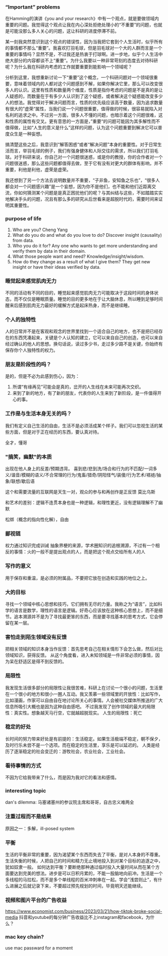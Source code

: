 ### “Important” problems
在Hamming的演讲《you and your research》中有一个观点，就是要做领域内重要的问题。我觉得这个观点让我在内心深处拒绝处理小的“不重要”的问题，也就是可能没那么多人关心的问题，这让科研的进度停滞不前。

某一刻我突然意识到这个观点的错误性，因为当我把它套到个人生活时，似乎所有的事情都不那么“重要”。我喜欢打羽毛球，但是羽毛球对一个大的人群而言是一个重要的事情吗？显然不是，不过我还是热衷于打球啊。进一步地，似乎个人生活中绝大部分的内容都谈不上“重要”。为什么我要以一种非常苛刻的态度去对待科研呢？为什么我在科研内考虑的工作就要重要到能影响一个领域呢？

分析到这里，我想重新讨论一下“重要”这个概念，一个科研问题对一个领域很重要，意味着领域内的人都对这个问题感到不解，如果你解决它里，那么可以改变很多人的认识。这里有性质和数量两个维度，性质是指你考虑的问题是不是真的是让人疑惑的，而数量在于有多少人认识到了这个疑惑，或者解决这个疑惑能改变多少人的想法。我觉得对于解决问题而言，性质的优先级应该高于数量，因为追求数量有很大的”虚荣“属性，当我们说一个问题很重要，值得做的时候，很容易就陷入对名利的追求之中。不过另一方面，很多人不懂的问题，也暗示着这个问题很难，这和性质的属性有交叉。更有意思的一方面是，”重要“的问题可能因为其多解性而不值得做，比如“人生的意义是什么”这样的问题，认为这个问题重要到解决它可以普度众生是一种妄想。

搞清楚这些之后，我意识到“解答困惑“或者“解决问题”本身的重要性。对于日常生活而言，举羽毛球的例子，我们有强身健体和人际交往的需求，所以我们打羽毛球。对于科研来说，你自己对一个问题很迷惑，或是你的教授，你的合作者对一个问题很迷惑，那么这些问题都值得去做，至于它有没有对更大的群体有影响，并不重要，利他是利他，虚荣是虚荣。

我还想到了另一个方法去说明数量并不重要，“子非鱼，安知鱼之乐也”，“很多人都会对一个问题感兴趣”是一个妄想，因为你不是他们，也不能和他们近距离交流，你如何猜测某个问题是是真正困扰他们的呢？与其纠结与这些，不如踏踏实实地解决手头的问题，况且有那么多的研究从后世看来是超脱时代的，需要时间来证明其重要性。

### purpose of life
1. Who are you? 
   Cheng Yang
2. What do you do and what do you love to do?
   Discover insight (causality) from data.
3. Who you do it for?
   Any one who wants to get more understanding and verify them by data in their domain.
4. What those people want and need?
   Knowledge/insight/wisdom.
5. How do they change as a result of what I give them?
   They get new insight or have their ideas verified by data.

### 睡觉起来感觉肌肉无力
不同的活动有不同的目的，睡觉起来感觉肌肉无力可能取决于这段时间的身体状态，而不仅仅是睡眠质量。睡觉的目的更多地在于让大脑休息，所以睡到足够时间醒来后感到肌肉无力最好的缓解方式是起床热身，而不是继续睡。

### 个人的独特性
人的日常并不是在客观和观念的世界里找到一个适合自己的地方，也不是把已经存在的东西凭凑起来，关键是个人认知的建立，它可以来自自己的创造，也可以来自经过确认的他人的思想。换句话说，读过多少书，走过多少路不是关键，你始终有保存你个人独特性的权力。

### 朋友是阶段性的吗？
是的，但是不必为此感到伤心，因为：
1. 所谓“有缘再见”可能会是真的，岔开的人生线在未来可能再次交织。
2. 来到了新的地方，有了新的朋友，代表你的人生来到了新阶段，是一件值得开心的事。

### 工作是与生活本身无关的吗？
我们有定义自己生活的自由，生活不是必须活成某个样子。我们可以忽视生活的某些方面，但是对于正在经历的东西，要认真对待。

全才，懂哥

### "搞笑，幽默"的本质
出现在他人身上的反差/预期违背。
喜到悲/悲到洗/场合和行为的不匹配/一词多义/谐音/模糊的语义/不合常理的行为/鬼畜/猎奇/阴阳怪气/装傻/行为艺术/褡裢/抽象/联想/歇后语

这个和需要流量的互联网是天生一对，观众的参与和再创作是正反馈
莫比乌斯

和艺术的差别：逻辑不连贯本身也是一种逻辑，和理性更近，没有逻辑理解不了幽默

松绑（概念的指向性化解），自由

### 鄙视链
权力通过知识完成训诫
抽象界梗的来源，学术圈知识的追根溯源，不过有一个相反的事情：火的一般不是提出观点的人，而是把这个观点交给所有人的人

### 写作的意义
用于保存和重温，是必须的附属品，不要把它放在创造和实践的地位之上。

### 大的目标
寻找一个领域中核心思想和技巧，它们拥有无尽的力量。我称之为“语言”，比如科学的语言是数学，理性的语言是逻辑。好奇心应该放在这种核心思想上，而不是细节。追本溯源并不是为了寻找最更笨的东西，而是要寻找基本的思考方式，它会停留在某一层。

### 害怕走到陌生领域没有反馈
把相关领域的知识本身当作反馈：首先思考自己在相关情形下会怎么做，然后对比领域知识，获得反馈。
从这个角度看，进入未知领域是一件非常必须的事情，因为呆在舒适区是得不到反馈的。

### 局限性
我发现生活很多部分的局限性让我很苦难，科研上在讨论一个很小的问题，生活里在一个很小的地方和很小一圈人互动。我又羡慕一些领域里的开放性：比如写作，比如漫画，作家可以自由自在地讨论所关心的事情。人会被社交媒体所推送的广大信息所吸引大概也是因为这种自由感吧。
不过我发现了创作领域的最大的局限性：真实性。想象越天马行空，它就越超脱现实。
人生的局限性：死亡

### 稳定的好处
长时间的努力带来好处是有前提的：生活稳定。如果生活极端不稳定，朝不保夕，及时行乐未尝不是一个选项。而在稳定的生活里，享乐是可以延迟的。
人类是经历了逐渐稳定的社会变迁的：游牧社会，农业社会，工业社会。

### 看待事情的方式
不因为它给我带来了什么，而是因为我对它的看法和感情。

### interesting topic
dan's dilemma: 马塞诸塞州的参议院主席和哥哥，自古忠义难两全

### 注重过程而不是结果
原因之一：多解，ill-posed system

### 平衡
生活的平衡非常的重要，因为渴望某个东西而失去了平衡，是对人本身的不尊重。生活失衡的时候，人把自己的时间和精力无止境地投入到对某个目标的追逐之中，犹如奴隶一般。
如何达到平衡？要断绝那种通过临时投入大量时间从而在某个方面要达到完美的想法。进步是可以日积月累的，不能一股脑地向前冲。生活是一个多线程的马拉松，而不是多个单线程的百米冲刺串在一起。学会“浅尝则止”，有什么进展之后就记录下来，不要超过预先规划的时间，毕竟明天还能继续。

### 视频和图片平台的广告收益
https://www.economist.com/business/2023/03/21/how-tiktok-broke-social-media
抖音和youtube的每分钟广告收益比不上instagram和facebook，为什么？

### mac key chain?
use mac passward for a moment 
